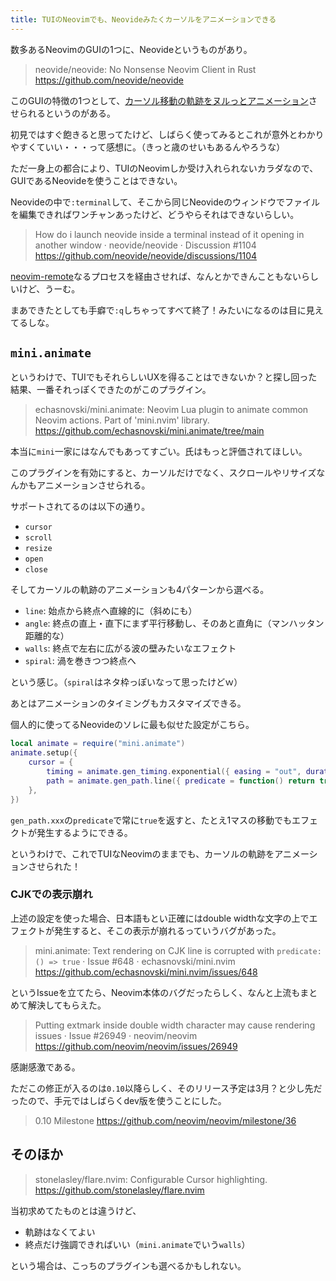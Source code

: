 ```yaml
---
title: TUIのNeovimでも、Neovideみたくカーソルをアニメーションできる
---
```


数多あるNeovimのGUIの1つに、Neovideというものがあり。

> neovide/neovide: No Nonsense Neovim Client in Rust
> https://github.com/neovide/neovide

このGUIの特徴の1つとして、[カーソル移動の軌跡をヌルっとアニメーション](https://neovide.dev/features.html#animated-cursor)させられるというのがある。

初見ではすぐ飽きると思ってたけど、しばらく使ってみるとこれが意外とわかりやすくていい・・・って感想に。（きっと歳のせいもあるんやろうな）

ただ一身上の都合により、TUIのNeovimしか受け入れられないカラダなので、GUIであるNeovideを使うことはできない。

Neovideの中で`:terminal`して、そこから同じNeovideのウィンドウでファイルを編集できればワンチャンあったけど、どうやらそれはできないらしい。

> How do i launch neovide inside a terminal instead of it opening in another window · neovide/neovide · Discussion #1104
> https://github.com/neovide/neovide/discussions/1104

[neovim-remote](https://github.com/mhinz/neovim-remote)なるプロセスを経由させれば、なんとかできんこともないらしいけど、うーむ。

まあできたとしても手癖で`:q`しちゃってすべて終了！みたいになるのは目に見えてるしな。

## `mini.animate`

というわけで、TUIでもそれらしいUXを得ることはできないか？と探し回った結果、一番それっぽくできたのがこのプラグイン。

> echasnovski/mini.animate: Neovim Lua plugin to animate common Neovim actions. Part of 'mini.nvim' library.
> https://github.com/echasnovski/mini.animate/tree/main

本当に`mini`一家にはなんでもあってすごい。氏はもっと評価されてほしい。

このプラグインを有効にすると、カーソルだけでなく、スクロールやリサイズなんかもアニメーションさせられる。

サポートされてるのは以下の通り。

- `cursor`
- `scroll`
- `resize`
- `open`
- `close`

そしてカーソルの軌跡のアニメーションも4パターンから選べる。

- `line`: 始点から終点へ直線的に（斜めにも）
- `angle`: 終点の直上・直下にまず平行移動し、そのあと直角に（マンハッタン距離的な）
- `walls`: 終点で左右に広がる波の壁みたいなエフェクト
- `spiral`: 渦を巻きつつ終点へ

という感じ。（`spiral`はネタ枠っぽいなって思ったけどｗ）

あとはアニメーションのタイミングもカスタマイズできる。

個人的に使ってるNeovideのソレに最も似せた設定がこちら。

```lua
local animate = require("mini.animate")
animate.setup({
    cursor = {
        timing = animate.gen_timing.exponential({ easing = "out", duration = 100, unit = "total" }),
        path = animate.gen_path.line({ predicate = function() return true end }),
    },
})
```

`gen_path.xxx`の`predicate`で常に`true`を返すと、たとえ1マスの移動でもエフェクトが発生するようにできる。

というわけで、これでTUIなNeovimのままでも、カーソルの軌跡をアニメーションさせられた！

### CJKでの表示崩れ

上述の設定を使った場合、日本語もとい正確にはdouble widthな文字の上でエフェクトが発生すると、そこの表示が崩れるっていうバグがあった。

> mini.animate: Text rendering on CJK line is corrupted with `predicate: () => true` · Issue #648 · echasnovski/mini.nvim
> https://github.com/echasnovski/mini.nvim/issues/648

というIssueを立てたら、Neovim本体のバグだったらしく、なんと上流もまとめて解決してもらえた。

> Putting extmark inside double width character may cause rendering issues · Issue #26949 · neovim/neovim
> https://github.com/neovim/neovim/issues/26949

感謝感激である。

ただこの修正が入るのは`0.10`以降らしく、そのリリース予定は3月？と少し先だったので、手元ではしばらくdev版を使うことにした。

> 0.10 Milestone
> https://github.com/neovim/neovim/milestone/36

## そのほか

> stonelasley/flare.nvim: Configurable Cursor highlighting.
> https://github.com/stonelasley/flare.nvim

当初求めてたものとは違うけど、

- 軌跡はなくてよい
- 終点だけ強調できればいい（`mini.animate`でいう`walls`）

という場合は、こっちのプラグインも選べるかもしれない。

